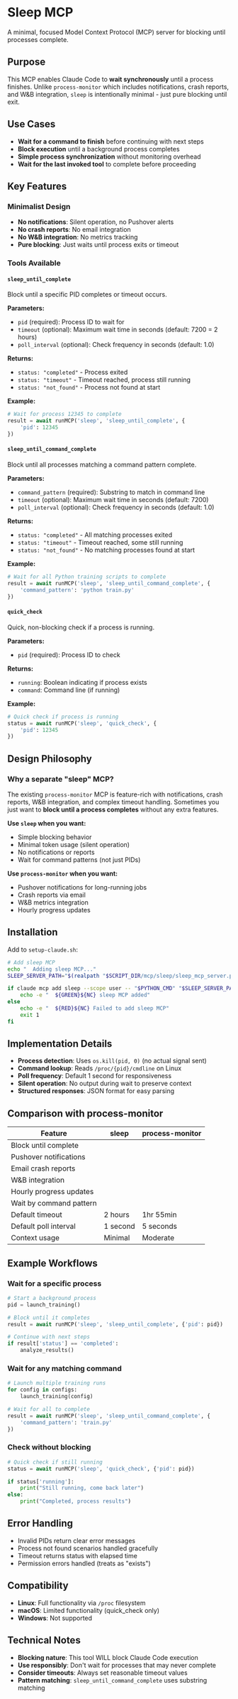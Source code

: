 # Sleep MCP

A minimal, focused Model Context Protocol (MCP) server for blocking until processes complete.

## Purpose

This MCP enables Claude Code to **wait synchronously** until a process finishes. Unlike `process-monitor` which includes notifications, crash reports, and W&B integration, `sleep` is intentionally minimal - just pure blocking until exit.

## Use Cases

- **Wait for a command to finish** before continuing with next steps
- **Block execution** until a background process completes
- **Simple process synchronization** without monitoring overhead
- **Wait for the last invoked tool** to complete before proceeding

## Key Features

### Minimalist Design
- **No notifications**: Silent operation, no Pushover alerts
- **No crash reports**: No email integration
- **No W&B integration**: No metrics tracking
- **Pure blocking**: Just waits until process exits or timeout

### Tools Available

#### `sleep_until_complete`
Block until a specific PID completes or timeout occurs.

**Parameters:**
- `pid` (required): Process ID to wait for
- `timeout` (optional): Maximum wait time in seconds (default: 7200 = 2 hours)
- `poll_interval` (optional): Check frequency in seconds (default: 1.0)

**Returns:**
- `status: "completed"` - Process exited
- `status: "timeout"` - Timeout reached, process still running
- `status: "not_found"` - Process not found at start

**Example:**
```python
# Wait for process 12345 to complete
result = await runMCP('sleep', 'sleep_until_complete', {
    'pid': 12345
})
```

#### `sleep_until_command_complete`
Block until all processes matching a command pattern complete.

**Parameters:**
- `command_pattern` (required): Substring to match in command line
- `timeout` (optional): Maximum wait time in seconds (default: 7200)
- `poll_interval` (optional): Check frequency in seconds (default: 1.0)

**Returns:**
- `status: "completed"` - All matching processes exited
- `status: "timeout"` - Timeout reached, some still running
- `status: "not_found"` - No matching processes found at start

**Example:**
```python
# Wait for all Python training scripts to complete
result = await runMCP('sleep', 'sleep_until_command_complete', {
    'command_pattern': 'python train.py'
})
```

#### `quick_check`
Quick, non-blocking check if a process is running.

**Parameters:**
- `pid` (required): Process ID to check

**Returns:**
- `running`: Boolean indicating if process exists
- `command`: Command line (if running)

**Example:**
```python
# Quick check if process is running
status = await runMCP('sleep', 'quick_check', {
    'pid': 12345
})
```

## Design Philosophy

### Why a separate "sleep" MCP?

The existing `process-monitor` MCP is feature-rich with notifications, crash reports, W&B integration, and complex timeout handling. Sometimes you just want to **block until a process completes** without any extra features.

**Use `sleep` when you want:**
- Simple blocking behavior
- Minimal token usage (silent operation)
- No notifications or reports
- Wait for command patterns (not just PIDs)

**Use `process-monitor` when you want:**
- Pushover notifications for long-running jobs
- Crash reports via email
- W&B metrics integration
- Hourly progress updates

## Installation

Add to `setup-claude.sh`:

```bash
# Add sleep MCP
echo "  Adding sleep MCP..."
SLEEP_SERVER_PATH="$(realpath "$SCRIPT_DIR/mcp/sleep/sleep_mcp_server.py")"

if claude mcp add sleep --scope user -- "$PYTHON_CMD" "$SLEEP_SERVER_PATH"; then
    echo -e "  ${GREEN}${NC} sleep MCP added"
else
    echo -e "  ${RED}${NC} Failed to add sleep MCP"
    exit 1
fi
```

## Implementation Details

- **Process detection**: Uses `os.kill(pid, 0)` (no actual signal sent)
- **Command lookup**: Reads `/proc/{pid}/cmdline` on Linux
- **Poll frequency**: Default 1 second for responsiveness
- **Silent operation**: No output during wait to preserve context
- **Structured responses**: JSON format for easy parsing

## Comparison with process-monitor

| Feature | sleep | process-monitor |
|---------|-------|-----------------|
| Block until complete |  |  |
| Pushover notifications |  |  |
| Email crash reports |  |  |
| W&B integration |  |  |
| Hourly progress updates |  |  |
| Wait by command pattern |  |  |
| Default timeout | 2 hours | 1hr 55min |
| Default poll interval | 1 second | 5 seconds |
| Context usage | Minimal | Moderate |

## Example Workflows

### Wait for a specific process
```python
# Start a background process
pid = launch_training()

# Block until it completes
result = await runMCP('sleep', 'sleep_until_complete', {'pid': pid})

# Continue with next steps
if result['status'] == 'completed':
    analyze_results()
```

### Wait for any matching command
```python
# Launch multiple training runs
for config in configs:
    launch_training(config)

# Wait for all to complete
result = await runMCP('sleep', 'sleep_until_command_complete', {
    'command_pattern': 'train.py'
})
```

### Check without blocking
```python
# Quick check if still running
status = await runMCP('sleep', 'quick_check', {'pid': pid})

if status['running']:
    print("Still running, come back later")
else:
    print("Completed, process results")
```

## Error Handling

- Invalid PIDs return clear error messages
- Process not found scenarios handled gracefully
- Timeout returns status with elapsed time
- Permission errors handled (treats as "exists")

## Compatibility

- **Linux**: Full functionality via `/proc` filesystem
- **macOS**: Limited functionality (quick_check only)
- **Windows**: Not supported

## Technical Notes

- **Blocking nature**: This tool WILL block Claude Code execution
- **Use responsibly**: Don't wait for processes that may never complete
- **Consider timeouts**: Always set reasonable timeout values
- **Pattern matching**: `sleep_until_command_complete` uses substring matching
